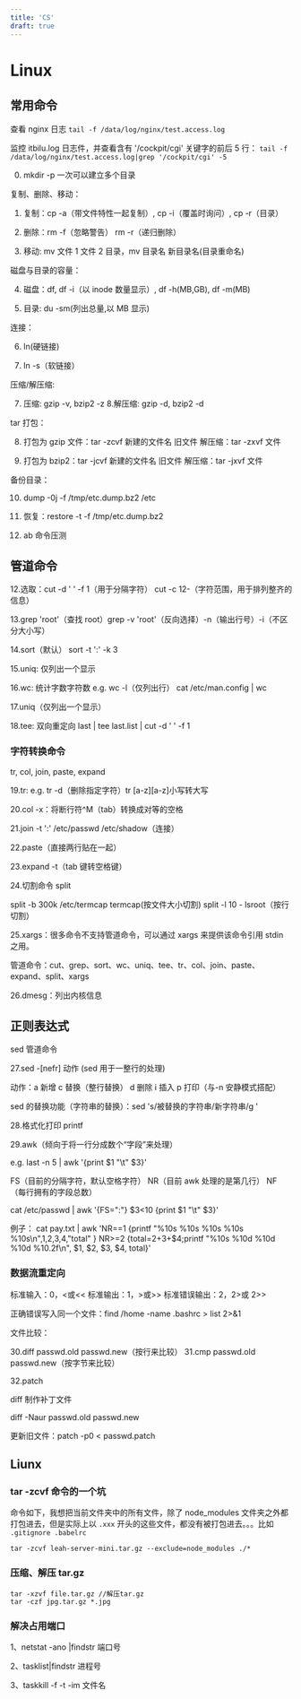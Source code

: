 ```yaml
---
title: 'CS'
draft: true
---
```


# Linux

## 常用命令

查看 nginx 日志 `tail -f /data/log/nginx/test.access.log`

监控 itbilu.log 日志件，并查看含有 '/cockpit/cgi' 关键字的前后 5 行：
`tail -f /data/log/nginx/test.access.log|grep '/cockpit/cgi' -5`

0. mkdir -p 一次可以建立多个目录

复制、删除、移动：

1. 复制：cp -a（带文件特性一起复制）, cp -i（覆盖时询问）, cp -r（目录）

2. 删除：rm -f（忽略警告） rm -r（递归删除）

3. 移动: mv 文件 1 文件 2 目录，mv 目录名 新目录名(目录重命名)

磁盘与目录的容量：

4. 磁盘：df, df -i（以 inode 数量显示）, df -h(MB,GB), df -m(MB)

5. 目录: du -sm(列出总量,以 MB 显示)

连接：

6. ln(硬链接)

7. ln -s（软链接）

压缩/解压缩:

7. 压缩: gzip -v, bzip2 -z 8.解压缩: gzip -d, bzip2 -d

tar 打包：

8. 打包为 gzip 文件：tar -zcvf 新建的文件名 旧文件
   解压缩：tar -zxvf 文件

9. 打包为 bzip2：tar -jcvf 新建的文件名 旧文件
   解压缩：tar -jxvf 文件

备份目录：

10. dump -0j -f /tmp/etc.dump.bz2 /etc

11. 恢复：restore -t -f /tmp/etc.dump.bz2

12. ab 命令压测

## 管道命令

12.选取：cut -d ' ' -f 1（用于分隔字符） cut -c 12-（字符范围，用于排列整齐的信息）

13.grep 'root'（查找 root）grep -v 'root'（反向选择）-n（输出行号）-i（不区分大小写）

14.sort（默认） sort -t ':' -k 3

15.uniq: 仅列出一个显示

16.wc: 统计字数字符数 e.g. wc -l（仅列出行） cat /etc/man.config | wc

17.uniq（仅列出一个显示）

18.tee: 双向重定向 last | tee last.list | cut -d ' ' -f 1

### 字符转换命令

tr, col, join, paste, expand

19.tr: e.g. tr -d（删除指定字符）tr [a-z][a-z]小写转大写

20.col -x：将断行符^M（tab）转换成对等的空格

21.join -t ':' /etc/passwd /etc/shadow（连接）

22.paste（直接两行贴在一起）

23.expand -t（tab 键转空格键）

24.切割命令 split

split -b 300k /etc/termcap termcap(按文件大小切割)
split -l 10 - lsroot（按行切割）

25.xargs：很多命令不支持管道命令，可以通过 xargs 来提供该命令引用 stdin 之用。

管道命令：cut、grep、sort、wc、uniq、tee、tr、col、join、paste、expand、split、xargs

26.dmesg：列出内核信息

## 正则表达式

sed 管道命令

27.sed -[nefr] 动作 (sed 用于一整行的处理)

动作：a 新增 c 替换（整行替换） d 删除 i 插入 p 打印（与-n 安静模式搭配）

sed 的替换功能（字符串的替换）：sed 's/被替换的字符串/新字符串/g '

28.格式化打印 printf

29.awk（倾向于将一行分成数个“字段”来处理）

e.g. last -n 5 | awk '{print $1 "\t" $3}'

FS（目前的分隔字符，默认空格字符） NR（目前 awk 处理的是第几行） NF（每行拥有的字段总数）

cat /etc/passwd | awk '{FS=":"} $3<10 {print $1 "\t" \$3}'

例子：
cat pay.txt | awk 'NR==1 {printf "%10s %10s %10s %10s %10s\n",$1,$2,$3,$4,"total" } NR>=2 {total=$2+$3+$4;printf "%10s %10d %10d %10d %10.2f\n", $1, $2, $3, \$4, total}'

### 数据流重定向

标准输入：0，<或<<
标准输出：1，>或>>
标准错误输出：2，2>或 2>>

正确错误写入同一个文件：find /home -name .bashrc > list 2>&1

文件比较：

30.diff passwd.old passwd.new（按行来比较）
31.cmp passwd.old passwd.new（按字节来比较）

32.patch

diff 制作补丁文件

diff -Naur passwd.old passwd.new

更新旧文件：patch -p0 < passwd.patch

## Liunx

### tar -zcvf 命令的一个坑

命令如下，我想把当前文件夹中的所有文件，除了 node_modules 文件夹之外都打包进去，但是实际上以 `.xxx` 开头的这些文件，都没有被打包进去。。。比如 `.gitignore .babelrc`

```
tar -zcvf leah-server-mini.tar.gz --exclude=node_modules ./*
```

### 压缩、解压 tar.gz

```
tar -xzvf file.tar.gz //解压tar.gz
tar -czf jpg.tar.gz *.jpg
```

### 解决占用端口

1、netstat -ano |findstr 端口号

2、tasklist|findstr 进程号

3、taskkill -f -t -im 文件名
